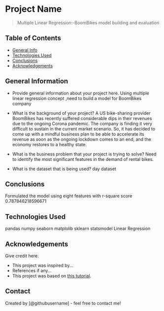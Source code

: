 # Project Name
> Multiple Linear Regression:-BoomBikes model building and evaluation


## Table of Contents
* [General Info](#general-information)
* [Technologies Used](#technologies-used)
* [Conclusions](#conclusions)
* [Acknowledgements](#acknowledgements)

<!-- You can include any other section that is pertinent to your problem -->

## General Information
- Provide general information about your project here.
Using multiple linear regression concept ,need to build a model for BoomBikes company

- What is the background of your project?
A US bike-sharing provider BoomBikes has recently suffered considerable dips in their revenues due to the ongoing Corona pandemic. The company is finding it very difficult to sustain in the current market scenario. So, it has decided to come up with a mindful business plan to be able to accelerate its revenue as soon as the ongoing lockdown comes to an end, and the economy restores to a healthy state. 

- What is the business problem that your project is trying to solve?
Need to identify the most significant features in the demand of rental bikes.

- What is the dataset that is being used?
day dataset
<!-- You don't have to answer all the questions - just the ones relevant to your project. -->

## Conclusions
Formulated the model using eight features with r-square score 0.787846218596671

<!-- You don't have to answer all the questions - just the ones relevant to your project. -->


## Technologies Used
pandas
numpy
seaborn
matplolib
sklearn
statsmodel
Linear Regression


<!-- As the libraries versions keep on changing, it is recommended to mention the version of library used in this project -->

## Acknowledgements
Give credit here.
- This project was inspired by...
- References if any...
- This project was based on [this tutorial](https://www.example.com).


## Contact
Created by [@githubusername] - feel free to contact me!


<!-- Optional -->
<!-- ## License -->
<!-- This project is open source and available under the [... License](). -->

<!-- You don't have to include all sections - just the one's relevant to your project -->